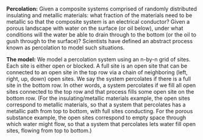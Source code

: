 **Percolation:** Given a composite systems comprised of randomly distributed insulating and metallic materials: what fraction of the materials need to be metallic so that the composite system is an electrical conductor? Given a porous landscape with water on the surface (or oil below), under what conditions will the water be able to drain through to the bottom (or the oil to gush through to the surface)? Scientists have defined an abstract process known as percolation to model such situations.

**The model:** We model a percolation system using an n-by-n grid of sites. Each site is either open or blocked. A full site is an open site that can be connected to an open site in the top row via a chain of neighboring (left, right, up, down) open sites. We say the system percolates if there is a full site in the bottom row. In other words, a system percolates if we fill all open sites connected to the top row and that process fills some open site on the bottom row. (For the insulating/metallic materials example, the open sites correspond to metallic materials, so that a system that percolates has a metallic path from top to bottom, with full sites conducting. For the porous substance example, the open sites correspond to empty space through which water might flow, so that a system that percolates lets water fill open sites, flowing from top to bottom.)
